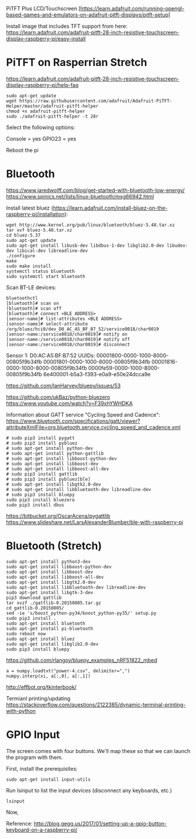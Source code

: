 
PiTFT Plus LCD/Touchscreen [https://learn.adafruit.com/running-opengl-based-games-and-emulators-on-adafruit-pitft-displays/pitft-setup]

Install image that includes TFT support from here:
https://learn.adafruit.com/adafruit-pitft-28-inch-resistive-touchscreen-display-raspberry-pi/easy-install

# PiTFT on Rasperrian Stretch

https://learn.adafruit.com/adafruit-pitft-28-inch-resistive-touchscreen-display-raspberry-pi/help-faq

```
sudo apt-get update
wget https://raw.githubusercontent.com/adafruit/Adafruit-PiTFT-Helper/master/adafruit-pitft-helper
chmod +x adafruit-pitft-helper
sudo ./adafruit-pitft-helper -t 28r
```
Select the following options:

Console = yes
GPIO23 = yes

Reboot the pi

# Bluetooth

https://www.jaredwolff.com/blog/get-started-with-bluetooth-low-energy/
https://www.spinics.net/lists/linux-bluetooth/msg66942.html

Install latest bluez (https://learn.adafruit.com/install-bluez-on-the-raspberry-pi/installation):

```
wget http://www.kernel.org/pub/linux/bluetooth/bluez-5.48.tar.xz
tar xvf bluez-5.48.tar.xz
cd bluez-5.37
sudo apt-get update
sudo apt-get install libusb-dev libdbus-1-dev libglib2.0-dev libudev-dev libical-dev libreadline-dev
./configure
make
sudo make install
systemctl status bluetooth
sudo systemctl start bluetooth
```


Scan BT-LE devices:

```
bluetoothctl
[bluetooth]# scan on
[bluetooth]# scan off
[bluetooth]# connect <BLE ADDRESS>
[sensor-name]# list-attributes <BLE ADDRESS>
[sensor-name]# select-attribute /org/bluez/hci0/dev_D0_AC_A5_BF_B7_52/service0018/char0019
[sensor-name:/service0018/char0019]# notify on
[sensor-name:/service0018/char0019]# notify off
[sensor-name:/service0018/char0019]# disconnect
```

Sensor 1: D0:AC:A5:BF:B7:52
UUIDs:
	00001800-0000-1000-8000-00805f9b34fb
	00001801-0000-1000-8000-00805f9b34fb
	00001816-0000-1000-8000-00805f9b34fb
	0000fe59-0000-1000-8000-00805f9b34fb
	6e400001-b5a3-f393-e0a9-e50e24dcca9e

    
https://github.com/IanHarvey/bluepy/issues/53

https://github.com/ukBaz/python-bluezero
https://www.youtube.com/watch?v=F39xhYWHDKA

Information about GATT service "Cycling Speed and Cadence":
https://www.bluetooth.com/specifications/gatt/viewer?attributeXmlFile=org.bluetooth.service.cycling_speed_and_cadence.xml


```
# sudo pip3 install pygatt
# sudo pip3 install pybluez
# sudo apt-get install python-dev
# sudo apt-get install python-gattlib
# sudo apt-get install libboost-python-dev
# sudo apt-get install libboost-dev
# sudo apt-get install libboost-all-dev
# sudo pip3 install gattlib
# sudo pip3 install pybluez[ble]
# sudo apt-get install libgtk2.0-dev
# sudo apt-get install libbluetooth-dev libreadline-dev
# sudo pip3 install bluepy
sudo pip3 install bluezero
sudo pip3 install dbus
```

https://bitbucket.org/OscarAcena/pygattlib
https://www.slideshare.net/LarsAlexanderBlumber/ble-with-raspberry-pi


# Bluetooth (Stretch)

```
sudo apt-get install python3-dev
sudo apt-get install libboost-python-dev
sudo apt-get install libboost-dev
sudo apt-get install libboost-all-dev
sudo apt-get install libgtk2.0-dev
sudo apt-get install libbluetooth-dev libreadline-dev
sudo apt-get install libgtk-3-dev
pip3 download gattlib
tar xvzf ./gattlib-0.20150805.tar.gz
cd gattlib-0.20150805/
sed -ie 's/boost_python-py34/boost_python-py35/' setup.py
sudo pip3 install .
sudo apt-get install bluetooth
sudo apt-get install pi-bluetooth
sudo reboot now
sudo apt-get install bluez
sudo apt-get install libglib2.0-dev
sudo pip3 install bluepy
```

https://github.com/rlangoy/bluepy_examples_nRF51822_mbed


```
a = numpy.loadtxt("power-4.csv", delimiter=",")
numpy.interp(xi, a[:,0], a[:,1])
```

http://effbot.org/tkinterbook/

Termianl printing/updating
https://stackoverflow.com/questions/2122385/dynamic-terminal-printing-with-python


# GPIO Input
The screen comes with four buttons. We'll map these so that we can launch the program with them.

First, install the prerequisites:

```
sudo apt-get install input-utils
```

Run lsinput to list the input devices (disconnect any keyboards, etc.)

```
lsinput
```

Now, 

Reference: http://blog.gegg.us/2017/01/setting-up-a-gpio-button-keyboard-on-a-raspberry-pi/


